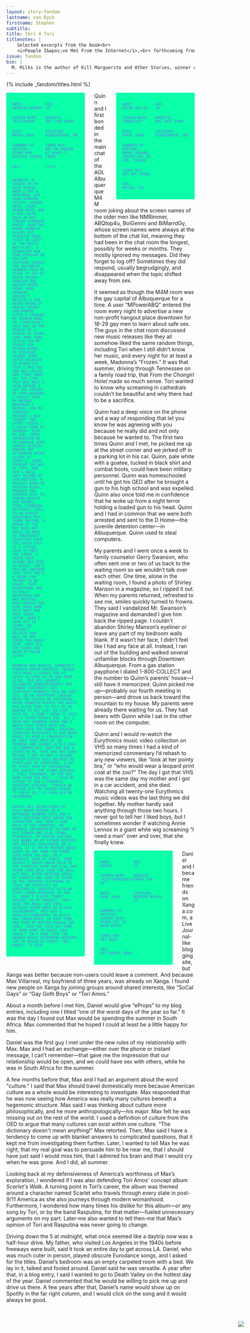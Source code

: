 ```yaml
---
layout: story-fandom
lastname: van Dyck
firstname: Stephen
subtitle: 
title: Tori 4 Tori
titlenotes: |  
    Selected excerpts from the book<br>
    <i>People I&apos;ve Met From the Internet</i>,<br> forthcoming from Ricochet Editions
issue: fandom
bio: |
  M. Milks is the author of Kill Marguerite and Other Stories, winner of the 2015 Devil’s Kitchen Reading Award in Fiction and a Lambda Literary Award finalist; as well as three chapbooks, most recently The Feels, an exploration of fan fiction and affect. They are editor of The &NOW Awards 3: The Best Innovative Writing, 2011-2013 and co-editor of Asexualities: Feminist and Queer Perspectives.
---
```


<style>
.section img {
    position: absolute;
    bottom: 10%;
    right: 10%;
}

.section-intro .title-info {
    left: 15%;
    position: absolute;
    top: 19%;
    width: 75%;

}

.fandom-page-wrapper .story-title, .fandom-page-wrapper .title-info {
    text-align: left;
}

.fandom-page-wrapper .story-title {
    padding: 0;
}

.fandom-page-wrapper .title-info {
    color: #ffffff;
    font-size: smaller;
}

.entry {
    width: 35%;
    float: left;
    font-size: .4em;
    text-transform: uppercase;
    font-family: 'Inconsolata', monospace;
    /* color: #8553FB; */
    color: #8553FB;
    letter-spacing: .08em;
    background-color: #0affa8;
    padding: 2em;
    margin-right: 3em;
    margin-bottom: 2em;
    text-align: left;
    
}



.entry p:last-child, .entry p:nth-last-child(2)
 {
    width: 100%;
}

.entry-2 {
    float: right;
    margin-right: 0;
    margin-left: 3em;
}
/*

.purple {
    color: #8553FB;
}

*/


@media only screen and (min-width: 768px) {

    .section-intro .title-info {
  
    width: 38%;

}



.entry {
    display: flex;
    flex-wrap: wrap;
font-size: .6em;
}

.entry p {
    width: 50%;
}

</style>


<div class="section-intro section">
<div class="section-img item">
            <img src="{{ site.baseurl }}/assets/images/issues/02_fandom/vandyck-stephen-tori-4-tori.jpg"></div>			
        {% include _fandom/titles.html %}
</div><!-- /section-intro -->


<div id="1" class="section-one section">
<div class="inner-section-wrapper">
    <div class="text-wrapper">
         <div id="1" class="entry entry-1">
        <p><span class="purple">name:</span><br>Kenneth George</p>
        <p><span class="purple">age:</span><br>18</p>
        <p><span class="purple">screen name:</span><br> "Eclipse80"</p>
        <p><span class="purple">website:</span><br>AOL chat room</p>
        <p><span class="purple">date:</span><br> March 1998</p>
        <p><span class="purple">location:</span><br>Albuquerque, NM</p>
        <p><span class="purple">summary of meeting:</span><br> found him outside school</p>
        <p><span class="purple">times met:</span><br>met in person at least 5 times</p>
        <p><span class="purple">sex:</span><br>-</p>

    </div>
<p>Kenneth, a senior at my high school when I was a freshman, had hair-sprayed crispy,
spiked hair, light brown skin, and a navy blue polo in his junior yearbook photo. Over the phone
Kenneth played his favorite song, &quot;Lost in Love&quot; by the Nasty Boy Klick, a Spanglish R&amp;B song popular on hip-hop stations across the Southwest. Kenneth told me “Fire It Up” by Busta Rhymes sampled the <i>Knight Rider</i> theme song. Kenneth couldn’t believe I had never heard of <i>Knight Rider</i>. Two months later I changed my screen name to “FireItUp6.” This was in the middle of a period of using Tori Amos song titles for my secret gay screen names. My straight friend Jerry later recalled in disbelief that I was the one who called her “Tori Anus” all the time. That was only a year before I got the poster of Tori nursing a piglet that my mother demanded I remove. For my straight friends I was “Vow15” and later “Vow16,” a gothy song by Garbage, plus my age. Jerry introduced me to Garbage lead singer Shirley Manson one afternoon after
school at Jerry’s. Jerry thought she was my type, and for a while that became my explanation. A
backlit band in greyish blues, oranges and purples play to sawing noises and grinds. Then,
standing defiantly still to an almost danceable mid-tempo rhythm, a woman at the mic does not
smile or make an innocently seductive face. You could call it a pissed look if only she cared. A
large area around her eyes is black. She’s telling another girl that she’s a phony for trying to be
liked, that everything she actually possessed she was wasting. What should the girl have done
with what she had? Years later, when I came out to Jerry, he couldn’t believe how well he was
duped the whole time, that all the signs had been in plain sight.</p>
        <p>Kenneth was Navajo. Kenneth’s parents never married, though they were a couple for at
least as long as he had been alive. Did his parents celebrate anniversaries? Eat dinner together?
Live together? Kenneth told me they did, in an apartment complex near the Costco on Jefferson.
Maybe Kenneth played the Nasty Boy Klick song to tell me he wanted to get lost in love with
me. I didn’t know if this was a thing people did. All I knew was Shannon Cooke and I would
play songs back and forth over the phone, holding cordless receivers to our boom boxes to have a
conversation. We once used most of an evening and <i>Jagged Little Pill</i> to communicate that she
had a crush on me. That was not long before I had to buy a second <i>Jagged Little Pill</i> because my first was so scratched. I got my first copy by exchanging The Fugees’ <i>The Score</i> because, I still remember, on the way home from the mall, I told my father it had a parental advisory sticker. “Should we return it?” my father asked. “I guess so,” 12 year-old me responded.</p>
        <p>School was seven hours of half-awake hiding in a notebook drawing cats and a goth sneering drag queen-ish character, and then I came back to the computer. My parents interrupted to make me eat dinner and play piano. Otherwise, my mother watched <i>The Nanny</i> or my father watched the British Parliament on C-Span. At 11 PM my mother would burst in and yank the phone cord from the wall in a dramatic show of force. Some nights I would sneak back to the computer room and plug the phone cord back into the wall, but only after waiting until my parents had gone to sleep, in the interim listening to <i>Tidal</i> or <i>Tigerlily</i> or Eurythmics’ <i>Greatest Hits</i>—my first album purchase at age 11. When I played “Sweet Dreams” to my parents, they said the music was fake, because there were no actual instruments. This was a popular commentary on disco and synth music in that time. One time my mother paused the song. “Did she just say some of them want to abuse you? <i>Abuse</i>?” in a tone like the answer would determine whether the CD would be trash. ”No, amuse,” I said.</p>
    </div>
</div>
</div>
<div id="2" class="section-two section">
<div class="inner-section-wrapper">
    <div class="text-wrapper">
        <div id="2" class="entry entry-2">
        <p>Name:<br>Quinn Kelley</p>
        <p>age:<br>19</p>
        <p>screen name:<br> "QBKelley"</p>
        <p>website:<br> AOL chat room</p>
        <p>date:<br> April 1999</p>
        <p>location<br>Albuquerque, NM</p>
        <p>summary of meeting:<br> drove around, jacked off in car, talked</p>
        <p>times met:<br>met 99+ times</p>
        <p>sex:<br>mutual j/o</p>
    </div>
        <p>Quinn and I first bonded in the main chat of the AOL Albuquerque M4M room joking about the screen names of the older men like NMRimmer, ABQtop4u, BoiGemni and BiMarrdGy, whose screen names were always at the bottom of the chat list, meaning they had been in the chat room the longest, possibly for weeks or months. They mostly ignored my messages. Did they forget to log off? Sometimes they did respond, usually begrudgingly, and disappeared when the topic shifted away from sex.</p>
        <p>It seemed as though the M4M room was the gay capital of Albuquerque for a time. A user “MPowerABQ” entered the room every night to advertise a new non-profit hangout place downtown for 18-29 gay men to learn about safe sex. The guys in the chat room discussed new music releases like they all somehow liked the same random things, including Tori when I still didn’t know her music, and every night for at least a week, Madonna’s “Frozen.” It was that summer, driving through Tennessee on a family road trip, that <i>From the Choirgirl Hotel</i> made so much sense. Tori wanted to know why screaming in cathedrals couldn’t be beautiful and why there had to be a sacrifice.</p>
        <p>Quinn had a deep voice on the phone and a way of responding that let you know he was agreeing with you because he really did and not only because he wanted to. The first two times Quinn and I met, he picked me up at the street corner and we jerked off in a parking lot in his car. Quinn, pale white with a goatee, tucked in black shirt and combat boots, could have been military personnel. Quinn was homeschooled until he got his GED after he brought a gun to his high school and was expelled. Quinn also once told me in confidence that he woke up from a night terror holding a loaded gun to his head. Quinn and I had in common that we were both arrested and sent to the D Home—the juvenile detention center—in Albuquerque. Quinn used to steal computers.</p>
        <p>My parents and I went once a week to family counselor Gerry Swanson, who often sent one or two of us back to the waiting room so we wouldn’t talk over each other. One time, alone in the waiting room, I found a photo of Shirley Manson in a magazine, so I ripped it out. When my parents returned, refreshed to see me, smiles quickly turned to frowns. They said I vandalized Mr. Swanson’s magazine and demanded I give him back the ripped page. I couldn’t abandon Shirley Manson’s eyeliner or leave any part of my bedroom walls blank. If it wasn’t her face, I didn’t feel like I had any face at all. Instead, I ran out of the building and walked several unfamiliar blocks through Downtown Albuquerque. From a gas station payphone I dialed 1-800-COLLECT and the number to Quinn’s parents’ house—I still have it memorized. Quinn picked me up—probably our fourth meeting in person—and drove us back toward the mountain to my house. My parents were already there waiting for us. They had beers with Quinn while I sat in the other room on the computer.</p>
        <p>Quinn and I would re-watch the Eurythmics music video collection on VHS so many times I had a kind of memorized commentary I’d rehash to any new viewers, like “look at her pointy bra,” or “who would wear a leopard print coat at the zoo?” The day I got that VHS was the same day my mother and I got in a car accident, and she died. Watching all twenty-one Eurythmics music videos was the last thing we did together. My mother hardly said anything through those two hours. I never got to tell her I liked boys, but I sometimes wonder if watching Annie Lennox in a giant white wig screaming “I need a man” over and over, that she finally knew.</p>
    </div>
</div>
</div>
<div id="3" class="section-three section">
<div class="inner-section-wrapper">
    <div class="text-wrapper">
        <div id="3" class="entry entry-4">
        <p>Name:<br>Daniel</p>
        <p>age:<br> 22</p>
        <p>screen name:<br> "electronique1981"</p>
        <p>website:<br> xanga.com</p>
        <p>date:<br> June 2004</p>
        <p>location:<br>Newport Beach, CA</p>
        <p>summary of meeting:<br> sucked each other off to good music</p>
        <p>times met: <br>met  once</p>
        <p>sex:<br>got naked, oral</p>
    </div>
        <p>Daniel and I became friends on Xanga.com, a LiveJournal-like blogging site, but Xanga was better because non-users could leave a comment. And because Max Villarreal, my boyfriend of three years, was already on Xanga. I found new people on Xanga by joining groups around shared interests, like “SoCal Gays” or “Gay Goth Boys” or “Tori Amos.”</p>
        <p>About a month before I met him, Daniel would give “eProps” to my blog entries, including one I titled “one of the worst days of the year so far.” It was the day I found out Max would be spending the summer in South Africa. Max commented that he hoped I could at least be a little happy for him.</p>
<p>Daniel was the first guy I met under the new rules of my relationship with Max. Max and I had an exchange—either over the phone or instant message, I can’t remember—that gave me the impression that our relationship would be open, and we could have sex with others, while he was in South Africa for the summer.</p>
<p>A few months before that, Max and I had an argument about the word "culture." I said that Max should travel domestically more because American culture as a whole would be interesting to investigate. Max responded that he was now seeing how America was really many cultures beneath a hegemonic structure. Max said I was thinking about culture more philosophically, and he more anthropologically—his major. Max felt he was missing out on the rest of the world. I used a definition of culture from the OED to argue that many cultures can exist within one culture. “The dictionary doesn't mean anything!” Max retorted. Then, Max said I have a tendency to come up with blanket answers to complicated questions, that it kept me from investigating them further. Later, I wanted to tell Max he was right, that my real goal was to persuade him to be near me, that I should have just said I would miss him, that I admired his brain and that I would cry when he was gone. And I did, all summer.</p>
<p>Looking back at my defensiveness of America’s worthiness of Max’s exploration, I wondered if I was also defending Tori Amos' concept album <i>Scarlet's Walk</i>. A turning point in Tori’s career, the album was themed around a character named Scarlet who travels through every state in post-9/11 America as she also journeys through modern womanhood. Furthermore, I wondered how many times his dislike for this album—or any song by Tori, or by the band Rasputina, for that matter—fueled unnecessary arguments on my part. Later-me also wanted to tell then-me that Max’s opinion of Tori and Rasputina was never going to change.
</p>
<p>Driving down the 5 at midnight, what once seemed like a daytrip now was a half-hour drive. My father, who visited Los Angeles in the 1940s before freeways were built, said it took an entire day to get across LA. Daniel, who was much cuter in person, played obscure Eurodance songs, and I asked for the titles. Daniel’s bedroom was an empty carpeted room with a bed. We lay in it, talked and fooled around. Daniel said he was versatile. A year after that, in a blog entry, I said I wanted to go to Death Valley on the hottest day of the year. Daniel commented that he would be willing to pick me up and drive us there. A few years after that, Daniel’s name would show up on Spotify in the far right column, and I would click on the song and it would always be good.</p>
    </div>
</div>
</div>


